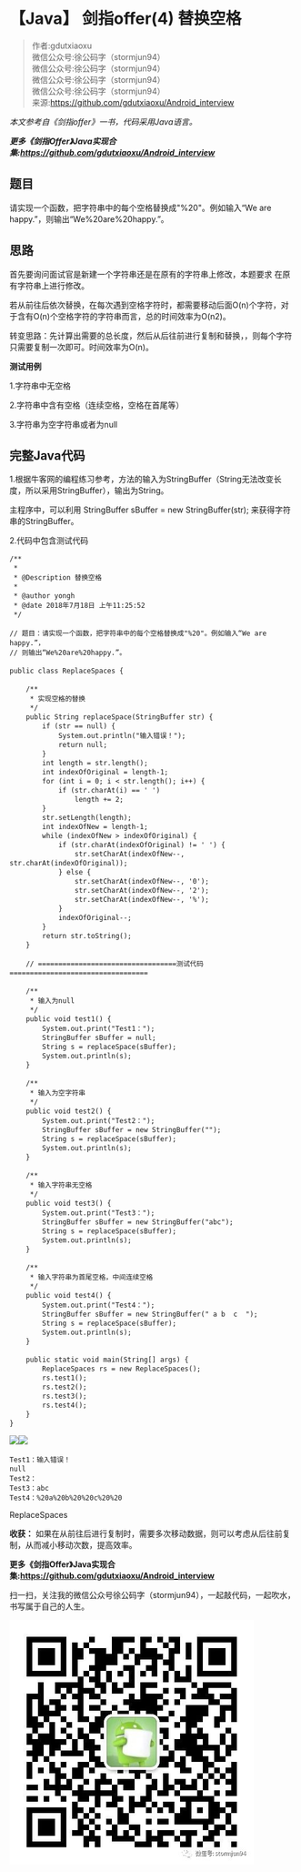 # 【Java】 剑指offer(4) 替换空格  
  
> 作者:gdutxiaoxu<br/> 微信公众号:徐公码字（stormjun94）<br/>微信公众号:徐公码字（stormjun94）<br/>微信公众号:徐公码字（stormjun94）<br/>微信公众号:徐公码字（stormjun94）<br/>来源:https://github.com/gdutxiaoxu/Android_interview

_本文参考自《剑指offer》一书，代码采用Java语言。_

_**更多《剑指Offer》Java实现合集:https://github.com/gdutxiaoxu/Android_interview**_

## 题目

请实现一个函数，把字符串中的每个空格替换成"%20"。例如输入“We are happy.”，则输出“We%20are%20happy.”。

## 思路

首先要询问面试官是新建一个字符串还是在原有的字符串上修改，本题要求 在原有字符串上进行修改。

若从前往后依次替换，在每次遇到空格字符时，都需要移动后面O(n)个字符，对于含有O(n)个空格字符的字符串而言，总的时间效率为O(n2)。

转变思路：先计算出需要的总长度，然后从后往前进行复制和替换，，则每个字符只需要复制一次即可。时间效率为O(n)。

**测试用例**

1.字符串中无空格

2.字符串中含有空格（连续空格，空格在首尾等）

3.字符串为空字符串或者为null

## **完整Java代码**

1.根据牛客网的编程练习参考，方法的输入为StringBuffer（String无法改变长度，所以采用StringBuffer），输出为String。

主程序中，可以利用 StringBuffer sBuffer = new StringBuffer(str); 来获得字符串的StringBuffer。

2.代码中包含测试代码

    
    
    /**
     * 
     * @Description 替换空格 
     *
     * @author yongh
     * @date 2018年7月18日 上午11:25:52
     */
    
    // 题目：请实现一个函数，把字符串中的每个空格替换成"%20"。例如输入“We are happy.”，
    // 则输出“We%20are%20happy.”。
    
    public class ReplaceSpaces {
    
    	/**
    	 * 实现空格的替换
    	 */
    	public String replaceSpace(StringBuffer str) {
    		if (str == null) {
    			System.out.println("输入错误！");
    			return null;
    		}
    		int length = str.length();
    		int indexOfOriginal = length-1;
    		for (int i = 0; i < str.length(); i++) {
    			if (str.charAt(i) == ' ')
    				length += 2;
    		}
    		str.setLength(length);
    		int indexOfNew = length-1;
    		while (indexOfNew > indexOfOriginal) {
    			if (str.charAt(indexOfOriginal) != ' ') {
    				str.setCharAt(indexOfNew--, str.charAt(indexOfOriginal));
    			} else {
    				str.setCharAt(indexOfNew--, '0');
    				str.setCharAt(indexOfNew--, '2');
    				str.setCharAt(indexOfNew--, '%');
    			}
    			indexOfOriginal--;
    		}
    		return str.toString();
    	}
    	
        // ==================================测试代码==================================
    
    	/**
    	 * 输入为null
    	 */
    	public void test1() {
    		System.out.print("Test1：");
    		StringBuffer sBuffer = null;
    		String s = replaceSpace(sBuffer);
    		System.out.println(s);
    	}
    	
    	/**
    	 * 输入为空字符串
    	 */
    	public void test2() {
    		System.out.print("Test2：");
    		StringBuffer sBuffer = new StringBuffer("");
    		String s = replaceSpace(sBuffer);
    		System.out.println(s);
    	}
    	
    	/**
    	 * 输入字符串无空格
    	 */
    	public void test3() {
    		System.out.print("Test3：");
    		StringBuffer sBuffer = new StringBuffer("abc");
    		String s = replaceSpace(sBuffer);
    		System.out.println(s);
    	}
    	
    	/**
    	 * 输入字符串为首尾空格，中间连续空格
    	 */
    	public void test4() {
    		System.out.print("Test4：");
    		StringBuffer sBuffer = new StringBuffer(" a b  c  ");
    		String s = replaceSpace(sBuffer);
    		System.out.println(s);
    	}
    	
    	public static void main(String[] args) {
    		ReplaceSpaces rs = new ReplaceSpaces();
    		rs.test1();
    		rs.test2();
    		rs.test3();
    		rs.test4();
    	}
    }

![](https://images.cnblogs.com/OutliningIndicators/ContractedBlock.gif)![](https://images.cnblogs.com/OutliningIndicators/ExpandedBlockStart.gif)

    
    
    Test1：输入错误！
    null
    Test2：
    Test3：abc
    Test4：%20a%20b%20%20c%20%20

ReplaceSpaces

**收获：** 如果在从前往后进行复制时，需要多次移动数据，则可以考虑从后往前复制，从而减小移动次数，提高效率。

**更多《剑指Offer》Java实现合集:https://github.com/gdutxiaoxu/Android_interview**

扫一扫，关注我的微信公众号徐公码字（stormjun94），一起敲代码，一起吹水，书写属于自己的人生。

![](https://raw.githubusercontent.com/gdutxiaoxu/blog_pic/master/offer/20200722234908.png)